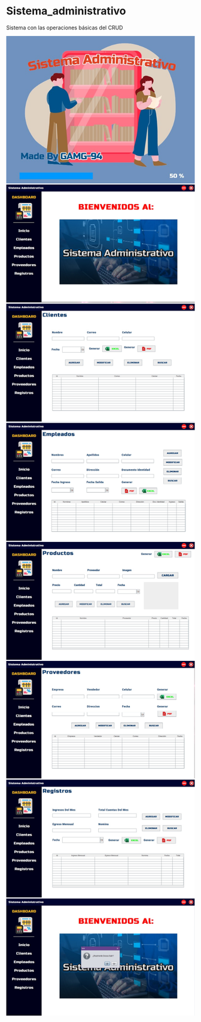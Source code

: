# Sistema_administrativo

Sistema con las operaciones básicas del CRUD 

![](https://github.com/GAMG-94/Sistema_administrativo/blob/main/src/Images/0.jpg)
![](https://github.com/GAMG-94/Sistema_administrativo/blob/main/src/Images/1.jpg)
![](https://github.com/GAMG-94/Sistema_administrativo/blob/main/src/Images/2.jpg)
![](https://github.com/GAMG-94/Sistema_administrativo/blob/main/src/Images/3.jpg)
![](https://github.com/GAMG-94/Sistema_administrativo/blob/main/src/Images/4.jpg)
![](https://github.com/GAMG-94/Sistema_administrativo/blob/main/src/Images/5.jpg)
![](https://github.com/GAMG-94/Sistema_administrativo/blob/main/src/Images/6.jpg)
![](https://github.com/GAMG-94/Sistema_administrativo/blob/main/src/Images/7.jpg)
